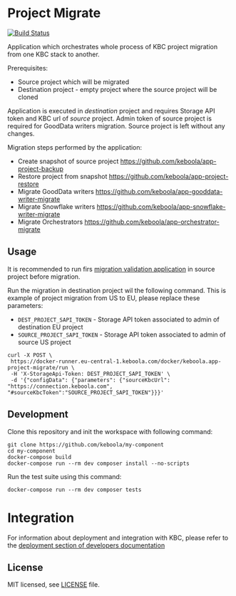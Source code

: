 # Project Migrate

[![Build Status](https://travis-ci.com/keboola/app-project-migrate.svg?branch=master)](https://travis-ci.com/keboola/app-project-migrate)

Application which orchestrates whole process of KBC project migration from one KBC stack to another.

Prerequisites:
 - Source project which will be migrated
 - Destination project - empty project where the source project will be cloned
 
Application is executed in *destination* project and requires Storage API token and KBC url of *source* project.
Admin token of source project is required for GoodData writers migration.
Source project is left without any changes.

Migration steps performed by the application:

- Create snapshot of source project https://github.com/keboola/app-project-backup
- Restore project from snapshot https://github.com/keboola/app-project-restore
- Migrate GoodData writers https://github.com/keboola/app-gooddata-writer-migrate
- Migrate Snowflake writers https://github.com/keboola/app-snowflake-writer-migrate
- Migrate Orchestrators https://github.com/keboola/app-orchestrator-migrate


## Usage

It is recommended to run firs [migration validation application](https://github.com/keboola/app-project-migrate-validation) in source project before migration.

Run the migration in destination project wil the following command.
This is example of project migration from US to EU, please replace these parameters:

- `DEST_PROJECT_SAPI_TOKEN` - Storage API token associated to admin of destination EU project
- `SOURCE_PROJECT_SAPI_TOKEN` - Storage API token associated to admin of source US project

```
curl -X POST \
 https://docker-runner.eu-central-1.keboola.com/docker/keboola.app-project-migrate/run \
 -H 'X-StorageApi-Token: DEST_PROJECT_SAPI_TOKEN' \
 -d '{"configData": {"parameters": {"sourceKbcUrl": "https://connection.keboola.com", "#sourceKbcToken":"SOURCE_PROJECT_SAPI_TOKEN"}}}'
```

## Development
 
Clone this repository and init the workspace with following command:

```
git clone https://github.com/keboola/my-component
cd my-component
docker-compose build
docker-compose run --rm dev composer install --no-scripts
```

Run the test suite using this command:

```
docker-compose run --rm dev composer tests
```
 
# Integration

For information about deployment and integration with KBC, please refer to the [deployment section of developers documentation](https://developers.keboola.com/extend/component/deployment/) 

## License

MIT licensed, see [LICENSE](./LICENSE) file.
